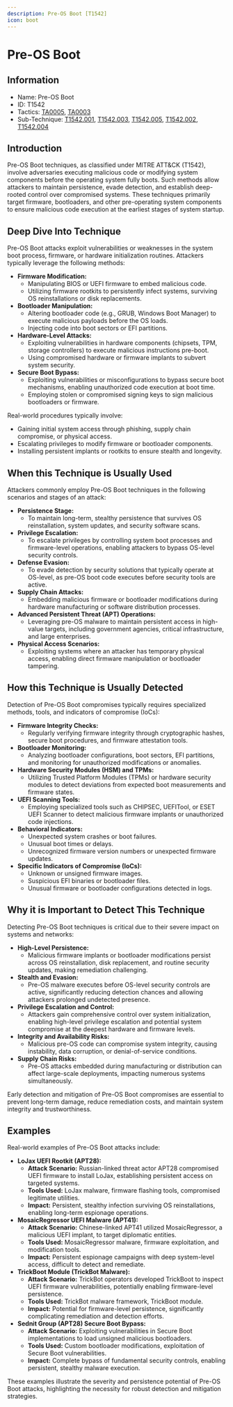 ```yaml
---
description: Pre-OS Boot [T1542]
icon: boot
---
```


# Pre-OS Boot

## Information

* Name: Pre-OS Boot
* ID: T1542
* Tactics: [TA0005](../), [TA0003](../../ta0003/)
* Sub-Technique: [T1542.001](t1542.001.md), [T1542.003](t1542.003.md), [T1542.005](t1542.005.md), [T1542.002](t1542.002.md), [T1542.004](t1542.004.md)

## Introduction

Pre-OS Boot techniques, as classified under MITRE ATT\&CK (T1542), involve adversaries executing malicious code or modifying system components before the operating system fully boots. Such methods allow attackers to maintain persistence, evade detection, and establish deep-rooted control over compromised systems. These techniques primarily target firmware, bootloaders, and other pre-operating system components to ensure malicious code execution at the earliest stages of system startup.

## Deep Dive Into Technique

Pre-OS Boot attacks exploit vulnerabilities or weaknesses in the system boot process, firmware, or hardware initialization routines. Attackers typically leverage the following methods:

* **Firmware Modification:**
  * Manipulating BIOS or UEFI firmware to embed malicious code.
  * Utilizing firmware rootkits to persistently infect systems, surviving OS reinstallations or disk replacements.
* **Bootloader Manipulation:**
  * Altering bootloader code (e.g., GRUB, Windows Boot Manager) to execute malicious payloads before the OS loads.
  * Injecting code into boot sectors or EFI partitions.
* **Hardware-Level Attacks:**
  * Exploiting vulnerabilities in hardware components (chipsets, TPM, storage controllers) to execute malicious instructions pre-boot.
  * Using compromised hardware or firmware implants to subvert system security.
* **Secure Boot Bypass:**
  * Exploiting vulnerabilities or misconfigurations to bypass secure boot mechanisms, enabling unauthorized code execution at boot time.
  * Employing stolen or compromised signing keys to sign malicious bootloaders or firmware.

Real-world procedures typically involve:

* Gaining initial system access through phishing, supply chain compromise, or physical access.
* Escalating privileges to modify firmware or bootloader components.
* Installing persistent implants or rootkits to ensure stealth and longevity.

## When this Technique is Usually Used

Attackers commonly employ Pre-OS Boot techniques in the following scenarios and stages of an attack:

* **Persistence Stage:**
  * To maintain long-term, stealthy persistence that survives OS reinstallation, system updates, and security software scans.
* **Privilege Escalation:**
  * To escalate privileges by controlling system boot processes and firmware-level operations, enabling attackers to bypass OS-level security controls.
* **Defense Evasion:**
  * To evade detection by security solutions that typically operate at OS-level, as pre-OS boot code executes before security tools are active.
* **Supply Chain Attacks:**
  * Embedding malicious firmware or bootloader modifications during hardware manufacturing or software distribution processes.
* **Advanced Persistent Threat (APT) Operations:**
  * Leveraging pre-OS malware to maintain persistent access in high-value targets, including government agencies, critical infrastructure, and large enterprises.
* **Physical Access Scenarios:**
  * Exploiting systems where an attacker has temporary physical access, enabling direct firmware manipulation or bootloader tampering.

## How this Technique is Usually Detected

Detection of Pre-OS Boot compromises typically requires specialized methods, tools, and indicators of compromise (IoCs):

* **Firmware Integrity Checks:**
  * Regularly verifying firmware integrity through cryptographic hashes, secure boot procedures, and firmware attestation tools.
* **Bootloader Monitoring:**
  * Analyzing bootloader configurations, boot sectors, EFI partitions, and monitoring for unauthorized modifications or anomalies.
* **Hardware Security Modules (HSM) and TPMs:**
  * Utilizing Trusted Platform Modules (TPMs) or hardware security modules to detect deviations from expected boot measurements and firmware states.
* **UEFI Scanning Tools:**
  * Employing specialized tools such as CHIPSEC, UEFITool, or ESET UEFI Scanner to detect malicious firmware implants or unauthorized code injections.
* **Behavioral Indicators:**
  * Unexpected system crashes or boot failures.
  * Unusual boot times or delays.
  * Unrecognized firmware version numbers or unexpected firmware updates.
* **Specific Indicators of Compromise (IoCs):**
  * Unknown or unsigned firmware images.
  * Suspicious EFI binaries or bootloader files.
  * Unusual firmware or bootloader configurations detected in logs.

## Why it is Important to Detect This Technique

Detecting Pre-OS Boot techniques is critical due to their severe impact on systems and networks:

* **High-Level Persistence:**
  * Malicious firmware implants or bootloader modifications persist across OS reinstallation, disk replacement, and routine security updates, making remediation challenging.
* **Stealth and Evasion:**
  * Pre-OS malware executes before OS-level security controls are active, significantly reducing detection chances and allowing attackers prolonged undetected presence.
* **Privilege Escalation and Control:**
  * Attackers gain comprehensive control over system initialization, enabling high-level privilege escalation and potential system compromise at the deepest hardware and firmware levels.
* **Integrity and Availability Risks:**
  * Malicious pre-OS code can compromise system integrity, causing instability, data corruption, or denial-of-service conditions.
* **Supply Chain Risks:**
  * Pre-OS attacks embedded during manufacturing or distribution can affect large-scale deployments, impacting numerous systems simultaneously.

Early detection and mitigation of Pre-OS Boot compromises are essential to prevent long-term damage, reduce remediation costs, and maintain system integrity and trustworthiness.

## Examples

Real-world examples of Pre-OS Boot attacks include:

* **LoJax UEFI Rootkit (APT28):**
  * **Attack Scenario:** Russian-linked threat actor APT28 compromised UEFI firmware to install LoJax, establishing persistent access on targeted systems.
  * **Tools Used:** LoJax malware, firmware flashing tools, compromised legitimate utilities.
  * **Impact:** Persistent, stealthy infection surviving OS reinstallations, enabling long-term espionage operations.
* **MosaicRegressor UEFI Malware (APT41):**
  * **Attack Scenario:** Chinese-linked APT41 utilized MosaicRegressor, a malicious UEFI implant, to target diplomatic entities.
  * **Tools Used:** MosaicRegressor malware, firmware exploitation, and modification tools.
  * **Impact:** Persistent espionage campaigns with deep system-level access, difficult to detect and remediate.
* **TrickBoot Module (TrickBot Malware):**
  * **Attack Scenario:** TrickBot operators developed TrickBoot to inspect UEFI firmware vulnerabilities, potentially enabling firmware-level persistence.
  * **Tools Used:** TrickBot malware framework, TrickBoot module.
  * **Impact:** Potential for firmware-level persistence, significantly complicating remediation and detection efforts.
* **Sednit Group (APT28) Secure Boot Bypass:**
  * **Attack Scenario:** Exploiting vulnerabilities in Secure Boot implementations to load unsigned malicious bootloaders.
  * **Tools Used:** Custom bootloader modifications, exploitation of Secure Boot vulnerabilities.
  * **Impact:** Complete bypass of fundamental security controls, enabling persistent, stealthy malware execution.

These examples illustrate the severity and persistence potential of Pre-OS Boot attacks, highlighting the necessity for robust detection and mitigation strategies.
